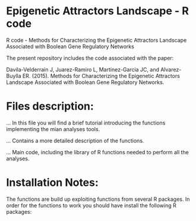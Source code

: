 # Epigenetic Attractors Landscape - R code
R code - Methods for Characterizing the Epigenetic Attractors Landscape Associated with Boolean Gene Regulatory Networks

The present repository includes the code associated with the paper:

Davila-Velderrain J, Juarez-Ramiro L, Martinez-Garcia JC, and Alvarez-Buylla ER. (2015). Methods for Characterizing the Epigenetic Attractors Landscape Associated with Boolean Gene Regulatory Networks.

# Files description:

... In this file you will find a brief tutorial introducing the functions implementing the mian analyses tools.

... Contains a more detailed description of the functions.

... Main code, including the library of R functions needed to perform all the analyses.

# Installation Notes:
The functions are build up exploiting functions from several R packages.
In order for the functions to work you should have install the following R packages:




